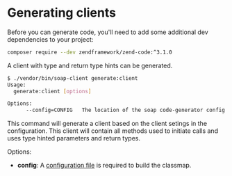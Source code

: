 # Generating clients

Before you can generate code, you'll need to add some additional dev dependencies to your project:
```sh
composer require --dev zendframework/zend-code:^3.1.0
```

A client with type and return type hints can be generated.

```sh
$ ./vendor/bin/soap-client generate:client                                                                                                                                    [16:13:31]
Usage:
  generate:client [options]

Options:
      --config=CONFIG   The location of the soap code-generator config file

```

This command will generate a client based on the client setings in the configuration.
This client will contain all methods used to initiate calls and uses type hinted parameters and return types.

Options:

- **config**: A [configuration file](../code-generation/configuration.md) is required to build the classmap. 
